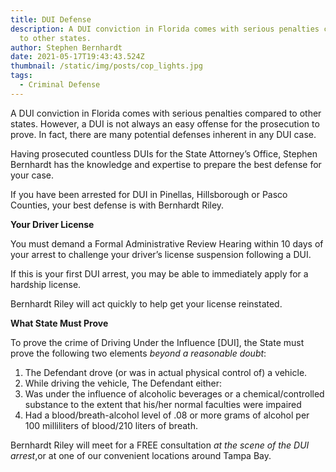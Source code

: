 ```yaml
---
title: DUI Defense
description: A DUI conviction in Florida comes with serious penalties compared
  to other states.
author: Stephen Bernhardt
date: 2021-05-17T19:43:43.524Z
thumbnail: /static/img/posts/cop_lights.jpg
tags:
  - Criminal Defense
---
```

A DUI conviction in Florida comes with serious penalties compared to other states. However, a DUI is not always an easy offense for the prosecution to prove. In fact, there are many potential defenses inherent in any DUI case.

Having prosecuted countless DUIs for the State Attorney’s Office, Stephen Bernhardt has the knowledge and expertise to prepare the best defense for your case.

If you have been arrested for DUI in Pinellas, Hillsborough or Pasco Counties, your best defense is with Bernhardt Riley.

**Your Driver License**

You must demand a Formal Administrative Review Hearing within 10 days of your arrest to challenge your driver’s license suspension following a DUI.

If this is your first DUI arrest, you may be able to immediately apply for a hardship license. 

Bernhardt Riley will act quickly to help get your license reinstated.

**What State Must Prove**

To prove the crime of Driving Under the Influence \[DUI], the State must prove the following two elements *beyond a reasonable doubt*:

1. The Defendant drove (or was in actual physical control of) a vehicle.
2. While driving the vehicle, The Defendant either:
3. Was under the influence of alcoholic beverages or a chemical/controlled substance to the extent that his/her normal faculties were impaired
4. Had a blood/breath-alcohol level of .08 or more grams of alcohol per 100 milliliters of blood/210 liters of breath.

Bernhardt Riley will meet for a FREE consultation *at the scene of the DUI arrest*,or at one of our convenient locations around Tampa Bay.